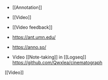 - [[Annotation]]
- [[Video]]
- [[Video feedback]]

- https://ant.umn.edu/

- https://anno.so/

- Video [[Note-taking]] in [[Logseq]] https://github.com/Qwxlea/cinematograph

[[Video]]
